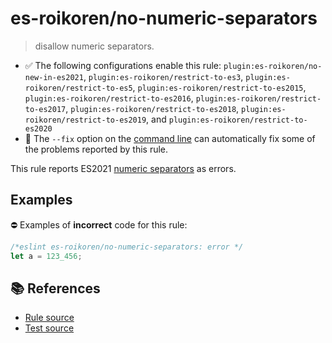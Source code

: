 # es-roikoren/no-numeric-separators
> disallow numeric separators.

- ✅ The following configurations enable this rule: `plugin:es-roikoren/no-new-in-es2021`, `plugin:es-roikoren/restrict-to-es3`, `plugin:es-roikoren/restrict-to-es5`, `plugin:es-roikoren/restrict-to-es2015`, `plugin:es-roikoren/restrict-to-es2016`, `plugin:es-roikoren/restrict-to-es2017`, `plugin:es-roikoren/restrict-to-es2018`, `plugin:es-roikoren/restrict-to-es2019`, and `plugin:es-roikoren/restrict-to-es2020`
- 🔧 The `--fix` option on the [command line](https://eslint.org/docs/user-guide/command-line-interface#fixing-problems) can automatically fix some of the problems reported by this rule.

This rule reports ES2021 [numeric separators](https://github.com/tc39/proposal-numeric-separator) as errors.

## Examples

⛔ Examples of **incorrect** code for this rule:

```js
/*eslint es-roikoren/no-numeric-separators: error */
let a = 123_456;
```

## 📚 References

- [Rule source](https://github.com/roikoren755/eslint-plugin-es/blob/v3.0.0/src/rules/no-numeric-separators.ts)
- [Test source](https://github.com/roikoren755/eslint-plugin-es/blob/v3.0.0/tests/src/rules/no-numeric-separators.ts)
